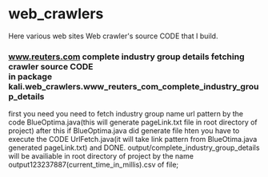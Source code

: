 # web_crawlers
Here various web sites Web crawler's source CODE that I build. 

### www.reuters.com complete industry group details fetching crawler source CODE<br>in package kali.web_crawlers.www_reuters_com_complete_industry_group_details
first you need you need to fetch industry group name url pattern by the code BlueOptima.java(this will generate pageLink.txt file in root directory of project) after this if BlueOptima.java did generate file hten you have to execute the CODE UrlFetch.java(it will take link pattern from BlueOtima.java generated pageLink.txt) and DONE. output/complete_industry_group_details will be availiable in root directory of project by the name output123237887(current_time_in_millis).csv of file;
